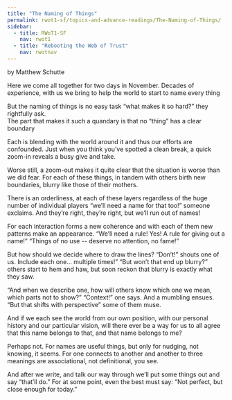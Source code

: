 ```yaml
---
title: "The Naming of Things"
permalink: rwot1-sf/topics-and-advance-readings/The-Naming-of-Things/
sidebar:
  - title: RWoT1-SF
    nav: rwot1
  - title: "Rebooting the Web of Trust"
    nav: rwotnav
---  
```


by Matthew Schutte


Here we come all together
for two days in November.
Decades of experience, with us we bring
to help the world to start to name every thing

But the naming of things is no easy task
“what makes it so hard?” they rightfully ask.  
The part that makes it such a quandary 
is that no “thing” has a clear boundary 

Each is blending with the world around it
and thus our efforts are confounded. 
Just when you think you’ve spotted a clean break,
a quick zoom-in reveals a busy give and take.

Worse still, a zoom-out makes it quite clear
that the situation is worse than we did fear.
For each of these things, in tandem with others
birth new boundaries, blurry like those of their mothers.

There is an orderliness, at each of these layers
regardless of the huge number of individual players
“we’ll need a name for that too!” someone exclaims.
And they’re right, they’re right, but we’ll run out of names!

For each interaction forms a new coherence 
and with each of them new patterns make an appearance.
“We’ll need a rule! Yes! A rule for giving out a name!”
“Things of no use -- deserve no attention, no fame!”

But how should we decide where to draw the lines?
“Don’t!” shouts one of us.  Include each one... multiple times!”
“But won’t that end up blurry?” others start to hem and haw,
but soon reckon that blurry is exactly what they saw.

“And when we describe one, how will others know
which one we mean, which parts not to show?”
“Context!” one says.  And a mumbling ensues.
“But that shifts with perspective” some of them muse.

And if we each see the world from our own position,
with our personal history and our particular vision,
will there ever be a way for us to all agree
that this name belongs to that, and that name belongs to me?

Perhaps not. For names are useful things,
but only for nudging, not knowing, it seems.
For one connects to another and another to three
meanings are associational, not definitional, you see.

And after we write, and talk our way through
we’ll put some things out and say “that’ll do.”
For at some point, even the best must say:
“Not perfect, but close enough for today.”

